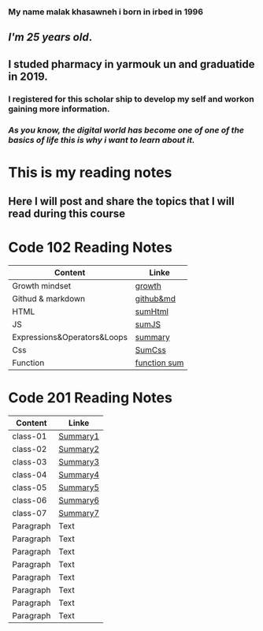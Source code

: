 ### My name malak khasawneh i born in irbed in 1996
## **_I'm 25 years old_**.
## **I studed pharmacy in yarmouk un and graduatide in 2019.**
### I registered for this scholar ship to develop my self and workon gaining more information.
### _**As you know, the digital world has become one of one of the basics of life this is why i want to learn about it.**_ 
# This is my reading notes
## Here I will post and share the topics that I will read during this course
# Code 102 Reading Notes

| Content      | Linke |
| ----------- | ----------- |
| Growth mindset      | [growth](https://malakkhasawneh2.github.io/reading-notes/one)       |
| Githud & markdown   | [github&md](https://github.com/malakkhasawneh2/reading-notes/blob/main/summarize1.md)        |
| HTML   | [sumHtml](https://malakkhasawneh2.github.io/reading-notes/hhhh)        |
| JS   | [sumJS](https://malakkhasawneh2.github.io/reading-notes/jssumm)        |
| Expressions&Operators&Loops   | [summary](https://malakkhasawneh2.github.io/reading-notes/loop)        |
| Css   | [SumCss](https://malakkhasawneh2.github.io/reading-notes/css)        |
| Function   | [function sum](https://malakkhasawneh2.github.io/reading-notes/Functions)        |









# **Code 201 Reading Notes**

| Content      | Linke |
| ----------- | ----------- |
| class-01      | [Summary1](https://malakkhasawneh2.github.io/reading-notes/class-01)       |
| class-02   | [Summary2](https://malakkhasawneh2.github.io/reading-notes/class-02)        |
| class-03   | [Summary3](https://malakkhasawneh2.github.io/reading-notes/class-03)        |
| class-04   | [Summary4](https://malakkhasawneh2.github.io/reading-notes/class-04)        |
| class-05   | [Summary5](https://malakkhasawneh2.github.io/reading-notes/class-05)        |
| class-06   | [Summary6](https://malakkhasawneh2.github.io/reading-notes/class-06)        |
| class-07   | [Summary7](https://malakkhasawneh2.github.io/reading-notes/class-07)        |
| Paragraph   | Text        |
| Paragraph   | Text        |
| Paragraph   | Text        |
| Paragraph   | Text        |
| Paragraph   | Text        |
| Paragraph   | Text        |
| Paragraph   | Text        |
| Paragraph   | Text        |

